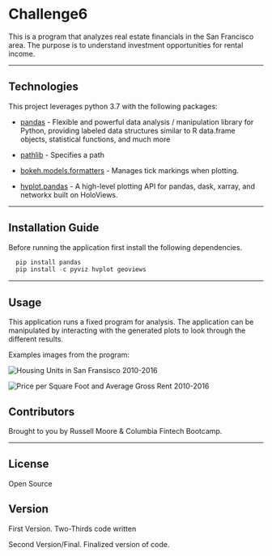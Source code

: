 # Challenge6

This is a program that analyzes real estate financials in the San Francisco area.  The purpose is to understand investment opportunities for rental income.

---

## Technologies

This project leverages python 3.7 with the following packages:


* [pandas](https://github.com/pandas-dev/pandas) - Flexible and powerful data analysis / manipulation library for Python, providing labeled data structures similar to R data.frame objects, statistical functions, and much more

* [pathlib](https://github.com/budlight/pathlib) - Specifies a path

* [bokeh.models.formatters](https://github.com/bokeh/bokeh/blob/branch-3.0/bokeh/models/formatters.py) - Manages tick markings when plotting.

* [hvplot.pandas](https://github.com/holoviz/hvplot) - A high-level plotting API for pandas, dask, xarray, and networkx built on HoloViews.

---

## Installation Guide

Before running the application first install the following dependencies.

```python
  pip install pandas
  pip install -c pyviz hvplot geoviews
```

---

## Usage

This application runs a fixed program for analysis.  The application can be manipulated by interacting with the generated plots to look through the different results.

Examples images from the program:

 ![Housing Units in San Fransisco 2010-2016](/Challenge6/Images/zoomed-housing-units-by-year.png)

 ![Price per Square Foot and Average Gross Rent 2010-2016](/Challenge6/Images/avg-sale-px-sq-foot-gross-rent.png)

## Contributors

Brought to you by Russell Moore & Columbia Fintech Bootcamp.

---
## License

Open Source

## Version

First Version.  Two-Thirds code written

Second Version/Final.  Finalized version of code.